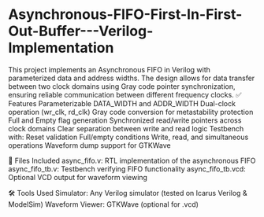 # Asynchronous-FIFO-First-In-First-Out-Buffer---Verilog-Implementation
This project implements an Asynchronous FIFO in Verilog with parameterized data and address widths. The design allows for data transfer between two clock domains using Gray code pointer synchronization, ensuring reliable communication between different frequency clocks.
✅ Features
    Parameterizable DATA_WIDTH and ADDR_WIDTH
    Dual-clock operation (wr_clk, rd_clk)
    Gray code conversion for metastability protection
    Full and Empty flag generation
    Synchronized read/write pointers across clock domains
    Clear separation between write and read logic
    Testbench with:
    Reset validation
    Full/empty conditions
    Write, read, and simultaneous operations
    Waveform dump support for GTKWave

📁 Files Included
    async_fifo.v: RTL implementation of the asynchronous FIFO
    async_fifo_tb.v: Testbench verifying FIFO functionality
    async_fifo_tb.vcd: Optional VCD output for waveform viewing

🛠️ Tools Used
    Simulator: Any Verilog simulator (tested on Icarus Verilog & ModelSim)
    Waveform Viewer: GTKWave (optional for .vcd)
